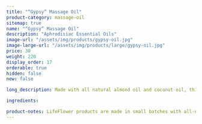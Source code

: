 ```yaml
---
title: "“Gypsy” Massage Oil"
product-category: massage-oil
sitemap: true
name: "“Gypsy” Massage Oil"
description: "Aphrodisiac Essential Oils"
image-url: "/assets/img/products/gypsy-oil.jpg"
image-large-url: "/assets/img/products/large/gypsy-oil.jpg"
price: 30
weight: 220
display_order: 17
orderable: true
hidden: false
new: false

long_description: Made with all natural almond oil and coconut oil, this massage oil is scented with all natural aphrodisiacs to soothe and seduce the mind and spirit. This oil is perfect to use in both the bath and afterwards as a massage oil / moisturizer. Loaded with Vitamin E and all organic plant extracts to ensure complete relaxation and relief. Infused with jasmine buds, rose buds, lavender sprigs and chamomile buds. Includes a charged rose quartz.

ingredients:

product-notes: LifeFlower products are made in small batches with all-natural and boutique ingredients. Most orders are processed within 3 days of being placed.
---
```


